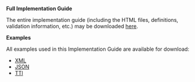 **Full Implementation Guide**

The entire implementation guide (including the HTML files, definitions, validation information, etc.) may be downloaded [here](full-ig.zip).

**Examples** 

All examples used in this Implementation Guide are available for download:

- [XML](examples.xml.zip)
- [JSON](examples.json.zip)
- [TTl](examples.ttl.zip)

